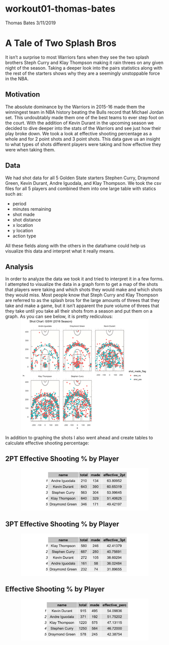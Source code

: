 workout01-thomas-bates
================
Thomas Bates
3/11/2019

# A Tale of Two Splash Bros

It isn’t a surprise to most Warriors fans when they see the two splash
brothers Steph Curry and Klay Thompson making it rain threes on any
given night of the season. Taking a deeper look into the pairs
statistics along with the rest of the starters shows why they are a
seemingly unstoppable force in the NBA.

## Motivation

The absolute dominance by the Warriors in 2015-16 made them the
winningest team in NBA history beating the Bulls record that Michael
Jordan set. This undoubtably made them one of the best teams to ever
step foot on the court. With the addition of Kevin Durant in the
upcoming season we decided to dive deeper into the stats of the Warriors
and see just how their play broke down. We took a look at effective
shooting percentage as a whole and for 2 point shots and 3 point shots.
This data gave us an insight to what types of shots different players
were taking and how effective they were when taking them.

## Data

We had shot data for all 5 Golden State starters Stephen Curry, Draymond
Green, Kevin Durant, Andre Iguodala, and Klay Thompson. We took the csv
files for all 5 players and combined them into one large table with
statics such as:

  - period
  - minutes remaining
  - shot made
  - shot distance
  - x location
  - y location
  - action type

All these fields along with the others in the dataframe could help us
visualize this data and interpret what it really means.

## Analysis

In order to analyze the data we took it and tried to interpret it in a
few forms. I attempted to visualize the data in a graph form to get a
map of the shots that players were taking and which shots they would
make and which shots they would miss. Most people know that Steph Curry
and Klay Thompson are referred to as the splash bros for the large
amounts of threes that they take and make a game, but it isn’t apparent
the pure volume of threes that they take until you take all their shots
from a season and put them on a graph. As you can see below, it is
pretty rediculous:
<img src="../images/gsw-shot-chart.png" width="80%" style="display: block; margin: auto;" />

In addition to graphing the shots I also went ahead and create tables to
calculate effective shooting
percentage:

## 2PT Effective Shooting % by Player

<img src="../images/effective_2pt.png" width="80%" style="display: block; margin: auto;" />

## 3PT Effective Shooting % by Player

<img src="../images/effective_3pt.png" width="80%" style="display: block; margin: auto;" />

## Effective Shooting % by Player

<img src="../images/effective_perc.png" width="80%" style="display: block; margin: auto;" />
